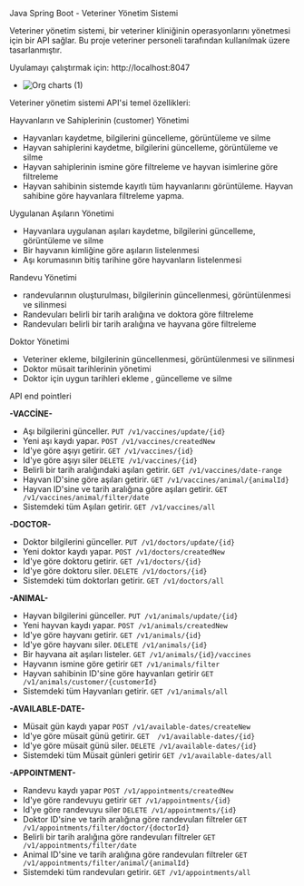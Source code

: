 Java Spring Boot - Veteriner Yönetim Sistemi 

Veteriner yönetim sistemi, bir veteriner kliniğinin operasyonlarını yönetmesi için bir API sağlar.
Bu proje veteriner personeli tarafından kullanılmak üzere tasarlanmıştır.

Uyulamayı çalıştırmak için: http://localhost:8047

* ![Org charts (1)](https://github.com/enesyasa/Vet_Clinic_System/assets/108360836/e0227f3c-b37f-419e-b3f4-afc1f6467fb5)

Veteriner yönetim sistemi API'si  temel özellikleri:

Hayvanların ve Sahiplerinin (customer) Yönetimi

* Hayvanları kaydetme, bilgilerini güncelleme, görüntüleme ve silme
* Hayvan sahiplerini kaydetme, bilgilerini güncelleme, görüntüleme ve silme
* Hayvan sahiplerinin ismine göre filtreleme ve hayvan isimlerine göre filtreleme 
* Hayvan sahibinin sistemde kayıtlı tüm hayvanlarını görüntüleme. Hayvan sahibine göre hayvanlara filtreleme yapma.




Uygulanan Aşıların Yönetimi

* Hayvanlara uygulanan aşıları kaydetme, bilgilerini güncelleme, görüntüleme ve silme
* Bir hayvanın kimliğine göre aşıların listelenmesi
* Aşı korumasının bitiş tarihine göre hayvanların listelenmesi


Randevu Yönetimi

* randevularının oluşturulması, bilgilerinin güncellenmesi, görüntülenmesi ve silinmesi
* Randevuları belirli bir tarih aralığına ve doktora göre filtreleme
* Randevuları belirli bir tarih aralığına ve hayvana göre filtreleme

Doktor Yönetimi

* Veteriner ekleme, bilgilerinin güncellenmesi, görüntülenmesi ve silinmesi
* Doktor müsait tarihlerinin yönetimi
* Doktor için uygun tarihleri ekleme , güncelleme ve silme

API end pointleri

**-VACCİNE-**

* Aşı bilgilerini günceller.
 `PUT /v1/vaccines/update/{id}`
* Yeni aşı kaydı yapar.
 `POST /v1/vaccines/createdNew`
* Id'ye göre aşıyı getirir.
 `GET /v1/vaccines/{id}`
* Id'ye göre aşıyı siler
 `DELETE /v1/vaccines/{id}`
* Belirli bir tarih aralığındaki aşıları getirir.
  `GET /v1/vaccines/date-range`
* Hayvan ID'sine göre aşıları getirir.
  `GET /v1/vaccines/animal/{animalId}`
* Hayvan ID'sine ve tarih aralığına göre aşıları getirir.
  `GET /v1/vaccines/animal/filter/date`
* Sistemdeki tüm Aşıları getirir.
  `GET /v1/vaccines/all `


**-DOCTOR-**

* Doktor bilgilerini günceller.
  `PUT /v1/doctors/update/{id}`
* Yeni doktor kaydı yapar.
  `POST /v1/doctors/createdNew`
* Id'ye göre doktoru getirir.
  `GET /v1/doctors/{id}`
* Id'ye göre doktoru siler.
  `DELETE /v1/doctors/{id}`
* Sistemdeki tüm doktorları getirir.
  `GET /v1/doctors/all`


**-ANIMAL-**

* Hayvan bilgilerini günceller.
  `PUT /v1/animals/update/{id}`
* Yeni hayvan kaydı yapar.
  `POST /v1/animals/createdNew`
* Id'ye göre hayvanı getirir.
  `GET /v1/animals/{id}`
* Id'ye göre hayvanı siler.
  `DELETE /v1/animals/{id}`
* Bir hayvana ait aşıları listeler.
  `GET /v1/animals/{id}/vaccines`
* Hayvanın ismine göre getirir
  `GET /v1/animals/filter`
* Hayvan sahibinin ID'sine göre hayvanları getirir
  `GET /v1/animals/customer/{customerId}`
* Sistemdeki tüm Hayvanları getirir.
  `GET /v1/animals/all`

**-AVAILABLE-DATE-**

* Müsait gün kaydı yapar
  `POST /v1/available-dates/createNew`
* Id'ye göre müsait günü getirir.
  `GET  /v1/available-dates/{id}`
* Id'ye göre müsait günü siler.
  `DELETE /v1/available-dates/{id}`
* Sistemdeki tüm Müsait günleri getirir
  `GET /v1/available-dates/all`  

**-APPOINTMENT-**

* Randevu kaydı yapar
`POST /v1/appointments/createdNew`
* Id'ye göre randevuyu getirir
`GET /v1/appointments/{id}`
* Id'ye göre randevuyu siler
`DELETE /v1/appointments/{id}`
* Doktor ID'sine ve tarih aralığına göre randevuları filtreler
`GET /v1/appointments/filter/doctor/{doctorId}`
* Belirli bir tarih aralığına göre randevuları filtreler
`GET /v1/appointments/filter/date`
* Animal ID'sine ve tarih aralığına göre randevuları filtreler
`GET /v1/appointments/filter/animal/{animalId}`
* Sistemdeki tüm randevuları getirir.
`GET /v1/appointments/all `


